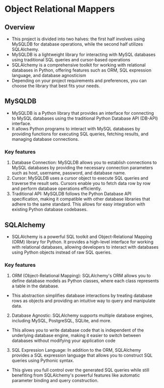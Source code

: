 # Object Relational Mappers
## Overview
* This project is divided into two halves: the first half involves using MySQLDB for database operations, while the second half utilizes SQLAlchemy.
* MySQLDB is a lightweight library for interacting with MySQL databases using traditional SQL queries and cursor-based operations
* SQLAlchemy is a comprehensive toolkit for working with relational databases in Python, offering features such as ORM, SQL expression language, and database agnosticism
* Depending on your project requirements and preferences, you can choose the library that best fits your needs.

## MySQLDB
* MySQLDB is a Python library that provides an interface for connecting to MySQL databases using the traditional Python Database API (DB-API) interface.
* It allows Python programs to interact with MySQL databases by providing functions for executing SQL queries, fetching results, and managing database connections.

### Key features
1. Database Connection: MySQLDB allows you to establish connections to MySQL databases by providing the necessary connection parameters such as host, username, password, and database name.
2. Cursor: MySQLDB uses a cursor object to execute SQL queries and traverse the result sets. Cursors enable you to fetch data row by row and perform database operations efficiently.
3. Traditional API: MySQLDB follows the Python Database API specification, making it compatible with other database libraries that adhere to the same standard. This allows for easy integration with existing Python database codebases.

## SQLAlchemy
* SQLAlchemy is a powerful SQL toolkit and Object-Relational Mapping (ORM) library for Python. It provides a high-level interface for working with relational databases, allowing developers to interact with databases using Python objects instead of raw SQL queries.

### Key features
1. ORM (Object-Relational Mapping): SQLAlchemy's ORM allows you to define database models as Python classes, where each class represents a table in the database.
* This abstraction simplifies database interactions by treating database rows as objects and providing an intuitive way to query and manipulate data.
2. Database Agnostic: SQLAlchemy supports multiple database engines, including MySQL, PostgreSQL, SQLite, and more.
* This allows you to write database code that is independent of the underlying database engine, making it easier to switch between databases without modifying your application code
3. SQL Expression Language: In addition to the ORM, SQLAlchemy provides a SQL expression language that allows you to construct SQL queries using Pythonic syntax.
* This gives you full control over the generated SQL queries while still benefiting from SQLAlchemy's powerful features like automatic parameter binding and query construction.
